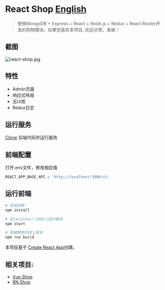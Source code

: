 # React Shop [English](https://github.com/51fe/react-shop/blob/master/README.md)

> 使用MongoDB + Express + React + Node.js + Redux + React Router开发的购物模块。如果您喜欢本项目, 欢迎点赞，谢谢！

## 截图

![react-shop.jpg](https://51fe.site/uploads/1902/react-shop.jpg)

## 特性
- Admin页面
- 响应式布局
- 无UI库
- Redux日志

## 运行服务

[Clone](https://github.com/51fe/shop-api.git) 后端代码并运行服务

## 前端配置

打开.env文件，修改相应值
``` js
REACT_APP_BASE_API = 'http://localhost:3000/v1'
```

## 运行前端

``` bash
# 安装依赖
npm install

# 在localhost:3000上运行服务
npm start

# 构建精简的线上版本
npm run build

```

本项目基于 [Create React App](https://github.com/facebookincubator/create-react-app)创建。

## 相关项目:
- [Vue Shop](https://github.com/51fe/vue-shop)
- [RN Shop](https://github.com/51fe/rn-shop)
